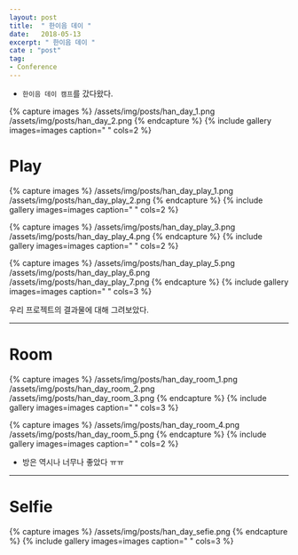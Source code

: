 ```yaml
---
layout: post
title:  " 한이음 데이 "
date:   2018-05-13
excerpt: " 한이음 데이 "
cate : "post"
tag:
- Conference
---
```


* `한이음 데이 캠프`를 갔다왔다.


{% capture images %}
	/assets/img/posts/han_day_1.png
	/assets/img/posts/han_day_2.png
{% endcapture %}
{% include gallery images=images caption=" " cols=2 %}

# Play 

{% capture images %}
	/assets/img/posts/han_day_play_1.png
	/assets/img/posts/han_day_play_2.png
{% endcapture %}
{% include gallery images=images caption=" " cols=2 %}


{% capture images %}
	/assets/img/posts/han_day_play_3.png
	/assets/img/posts/han_day_play_4.png
{% endcapture %}
{% include gallery images=images caption=" " cols=2 %}

{% capture images %}
	/assets/img/posts/han_day_play_5.png
	/assets/img/posts/han_day_play_6.png
	/assets/img/posts/han_day_play_7.png
{% endcapture %}
{% include gallery images=images caption=" " cols=3 %}


우리 프로젝트의 결과물에 대해 그려보았다.

---

# Room

{% capture images %}
	/assets/img/posts/han_day_room_1.png
	/assets/img/posts/han_day_room_2.png
	/assets/img/posts/han_day_room_3.png
{% endcapture %}
{% include gallery images=images caption=" " cols=3 %}


{% capture images %}
	/assets/img/posts/han_day_room_4.png
	/assets/img/posts/han_day_room_5.png
{% endcapture %}
{% include gallery images=images caption=" " cols=2 %}

* 방은 역시나 너무나 좋았다 ㅠㅠ 


---

# Selfie

{% capture images %}
	/assets/img/posts/han_day_sefie.png
{% endcapture %}
{% include gallery images=images caption=" " cols=3 %}